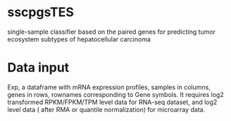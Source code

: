 # sscpgsTES
 single-sample classifier based on the paired genes for predicting tumor ecosystem subtypes of hepatocellular carcinoma
# Data input
Exp, a dataframe with mRNA expression profiles, samples in columns, genes in rows, rownames corresponding to Gene symbols. It requires log2 transformed RPKM/FPKM/TPM level data for RNA-seq dataset, and log2 level data ( after RMA or quantile normalization) for microarray data.
